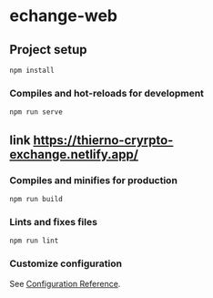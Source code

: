 # echange-web

## Project setup
```
npm install
```

### Compiles and hot-reloads for development
```
npm run serve
```
## link https://thierno-cryrpto-exchange.netlify.app/
### Compiles and minifies for production
```
npm run build
```

### Lints and fixes files
```
npm run lint
```

### Customize configuration
See [Configuration Reference](https://cli.vuejs.org/config/).
